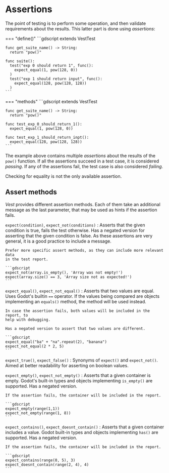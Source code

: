 # Assertions

The point of testing is to perform some operation, and then validate
requirements about the results. This latter part is done using *assertions*:

=== "define()"
    ```gdscript
    extends VestTest

    func get_suite_name() -> String:
      return "pow()"

    func suite():
      test("exp 0 should return 1", func():
        expect_equal(1, pow(128, 0))
      )
      test("exp 1 should return input", func():
        expect_equal(128, pow(128, 128))
      )
    ```
=== "methods"
    ```gdscript
    extends VestTest

    func get_suite_name() -> String:
      return "pow()"

    func test_exp_0_should_return_1():
      expect_equal(1, pow(128, 0))

    func test_exp_1_should_return_inpt():
      expect_equal(128, pow(128, 128))
    ```

The example above contains multiple *assertions* about the results of the
`pow()` function. If all the assertions succeed in a test case, it is
considered *passing*. If any of the assertions fail, the test case is also
considered *failing*.

Checking for equality is not the only available assertion.

## Assert methods

*Vest* provides different assertion methods. Each of them take an additional
message as the last parameter, that may be used as hints if the assertion
fails.

`expect(condition)`, `expect_not(conditions)`
:   Asserts that the given condition is true, fails the test otherwise. Has a
    negated version for asserting that the given condition is false. As these
    assertions are very general, it is a good practice to include a message.

    Prefer more specific assert methods, as they can include more relevant data
    in the test report.

    ```gdscript
    expect_not(array.is_empty(), 'Array was not empty!')
    expect(array.size() == 3, 'Array size not as expected!')
    ```

`expect_equal()`, `expect_not_equal()`
:   Asserts that two values are equal. Uses Godot's builtin `==` operator. If
    the values being compared are objects implementing an `equals()` method, the
    method will be used instead.

    In case the assertion fails, both values will be included in the report, to
    help with debugging.

    Has a negated version to assert that two values are different.

    ```gdscript
    expect_equal("ba" + "na".repeat(2), "banana")
    expect_not_equal(2 * 2, 5)
    ```

`expect_true()`, `expect_false()`
:   Synonyms of `expect()` and `expect_not()`. Aimed at better readability for
    asserting on boolean values.

`expect_empty()`, `expect_not_empty()`
:   Asserts that a given container is empty. Godot's built-in types and objects
    implementing `is_empty()` are supported. Has a negated version.

    If the assertion fails, the container will be included in the report.

    ```gdscript
    expect_empty(range(1,1))
    expect_not_empty(range(1, 8))
    ```

`expect_contains()`, `expect_doesnt_contain()`
:   Asserts that a given container includes a value. Godot built-in types and
    objects implementing `has()` are supported. Has a negated version.

    If the assertion fails, the container will be included in the report.

    ```gdscript
    expect_contains(range(0, 5), 3)
    expect_doesnt_contain(range(2, 4), 4)
    ```
